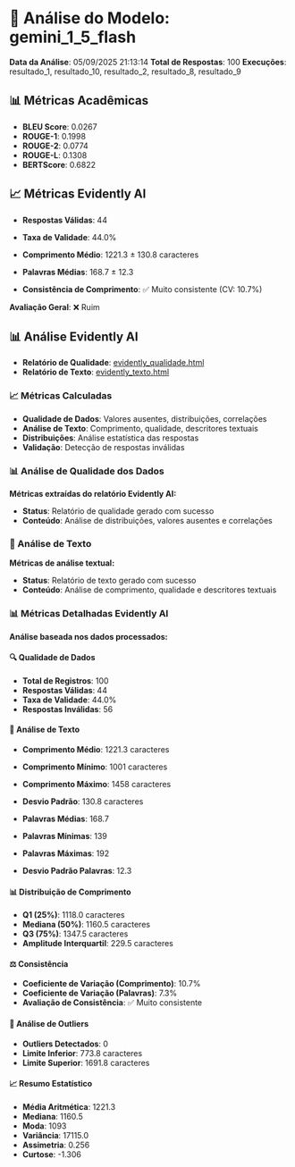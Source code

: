 # 🤖 Análise do Modelo: gemini_1_5_flash

**Data da Análise**: 05/09/2025 21:13:14
**Total de Respostas**: 100
**Execuções**: resultado_1, resultado_10, resultado_2, resultado_8, resultado_9

## 📊 Métricas Acadêmicas

- **BLEU Score**: 0.0267
- **ROUGE-1**: 0.1998
- **ROUGE-2**: 0.0774
- **ROUGE-L**: 0.1308
- **BERTScore**: 0.6822

## 📈 Métricas Evidently AI

- **Respostas Válidas**: 44
- **Taxa de Validade**: 44.0%
- **Comprimento Médio**: 1221.3 ± 130.8 caracteres
- **Palavras Médias**: 168.7 ± 12.3

- **Consistência de Comprimento**: ✅ Muito consistente (CV: 10.7%)

**Avaliação Geral**: ❌ Ruim


## 📊 Análise Evidently AI

- **Relatório de Qualidade**: [evidently_qualidade.html](analysis\analise_consolidada_20250905_210632\modelo_gemini_1_5_flash\evidently_reports\evidently_qualidade.html)
- **Relatório de Texto**: [evidently_texto.html](analysis\analise_consolidada_20250905_210632\modelo_gemini_1_5_flash\evidently_reports\evidently_texto.html)

### 📈 Métricas Calculadas
- **Qualidade de Dados**: Valores ausentes, distribuições, correlações
- **Análise de Texto**: Comprimento, qualidade, descritores textuais
- **Distribuições**: Análise estatística das respostas
- **Validação**: Detecção de respostas inválidas

### 📊 Análise de Qualidade dos Dados
**Métricas extraídas do relatório Evidently AI:**

- **Status**: Relatório de qualidade gerado com sucesso
- **Conteúdo**: Análise de distribuições, valores ausentes e correlações

### 📝 Análise de Texto
**Métricas de análise textual:**

- **Status**: Relatório de texto gerado com sucesso
- **Conteúdo**: Análise de comprimento, qualidade e descritores textuais



### 📊 Métricas Detalhadas Evidently AI
**Análise baseada nos dados processados:**

#### 🔍 Qualidade de Dados
- **Total de Registros**: 100
- **Respostas Válidas**: 44
- **Taxa de Validade**: 44.0%
- **Respostas Inválidas**: 56

#### 📝 Análise de Texto
- **Comprimento Médio**: 1221.3 caracteres
- **Comprimento Mínimo**: 1001 caracteres
- **Comprimento Máximo**: 1458 caracteres
- **Desvio Padrão**: 130.8 caracteres

- **Palavras Médias**: 168.7
- **Palavras Mínimas**: 139
- **Palavras Máximas**: 192
- **Desvio Padrão Palavras**: 12.3

#### 📊 Distribuição de Comprimento
- **Q1 (25%)**: 1118.0 caracteres
- **Mediana (50%)**: 1160.5 caracteres
- **Q3 (75%)**: 1347.5 caracteres
- **Amplitude Interquartil**: 229.5 caracteres

#### ⚖️ Consistência
- **Coeficiente de Variação (Comprimento)**: 10.7%
- **Coeficiente de Variação (Palavras)**: 7.3%
- **Avaliação de Consistência**: ✅ Muito consistente

#### 🎯 Análise de Outliers
- **Outliers Detectados**: 0
- **Limite Inferior**: 773.8 caracteres
- **Limite Superior**: 1691.8 caracteres

#### 📈 Resumo Estatístico
- **Média Aritmética**: 1221.3
- **Mediana**: 1160.5
- **Moda**: 1093
- **Variância**: 17115.0
- **Assimetria**: 0.256
- **Curtose**: -1.306
